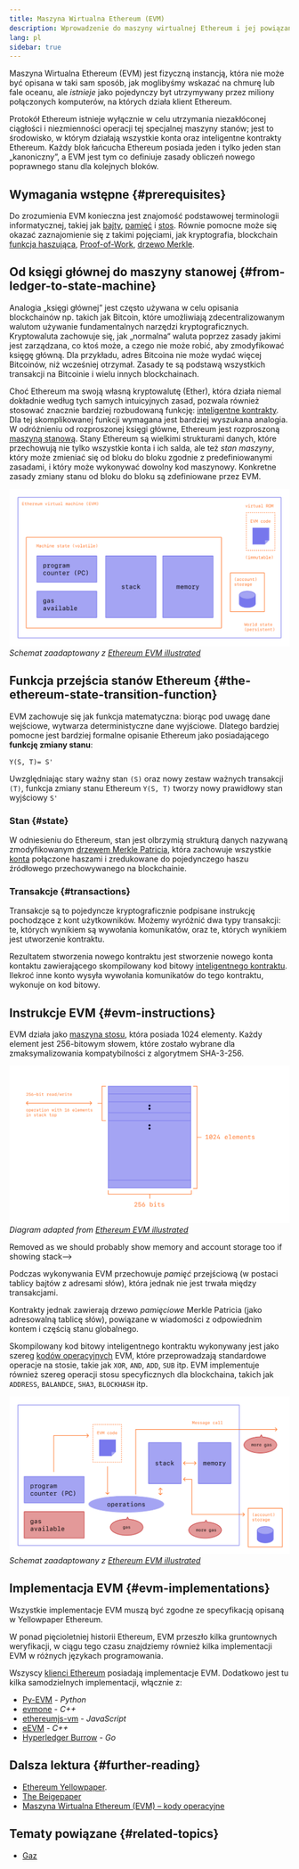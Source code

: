 ```yaml
---
title: Maszyna Wirtualna Ethereum (EVM)
description: Wprowadzenie do maszyny wirtualnej Ethereum i jej powiązania ze stanem, transakcjami i inteligentnymi kontraktami.
lang: pl
sidebar: true
---
```


Maszyna Wirtualna Ethereum (EVM) jest fizyczną instancją, która nie może być opisana w taki sam sposób, jak moglibyśmy wskazać na chmurę lub fale oceanu, ale _istnieje_ jako pojedynczy byt utrzymywany przez miliony połączonych komputerów, na których działa klient Ethereum.

Protokół Ethereum istnieje wyłącznie w celu utrzymania niezakłóconej ciągłości i niezmienności operacji tej specjalnej maszyny stanów; jest to środowisko, w którym działają wszystkie konta oraz inteligentne kontrakty Ethereum. Każdy blok łańcucha Ethereum posiada jeden i tylko jeden stan „kanoniczny”, a EVM jest tym co definiuje zasady obliczeń nowego poprawnego stanu dla kolejnych bloków.

## Wymagania wstępne {#prerequisites}

Do zrozumienia EVM konieczna jest znajomość podstawowej terminologii informatycznej, takiej jak [bajty](https://wikipedia.org/wiki/Byte), [pamięć](https://wikipedia.org/wiki/Computer_memory) i [stos](<https://wikipedia.org/wiki/Stack_(abstract_data_type)>). Równie pomocne może się okazać zaznajomienie się z takimi pojęciami, jak kryptografia, blockchain [funkcja haszująca](https://pl.wikipedia.org/wiki/Funkcja_skr%C3%B3tu), [Proof-of-Work](https://www.gpwinfostrefa.pl/czym-jest-proof-of-work/), [drzewo Merkle](https://pl.wikipedia.org/wiki/Drzewo_hash).

## Od księgi głównej do maszyny stanowej {#from-ledger-to-state-machine}

Analogia „księgi głównej” jest często używana w celu opisania blockchainów np. takich jak Bitcoin, które umożliwiają zdecentralizowanym walutom używanie fundamentalnych narzędzi kryptograficznych. Kryptowaluta zachowuje się, jak „normalna“ waluta poprzez zasady jakimi jest zarządzana, co ktoś może, a czego nie może robić, aby zmodyfikować księgę główną. Dla przykładu, adres Bitcoina nie może wydać więcej Bitcoinów, niż wcześniej otrzymał. Zasady te są podstawą wszystkich transakcji na Bitcoinie i wielu innych blockchainach.

Choć Ethereum ma swoją własną kryptowalutę (Ether), która działa niemal dokładnie według tych samych intuicyjnych zasad, pozwala również stosować znacznie bardziej rozbudowaną funkcję: [inteligentne kontrakty](/developers/docs/smart-contracts/). Dla tej skomplikowanej funkcji wymagana jest bardziej wyszukana analogia. W odróżnieniu od rozproszonej księgi główne, Ethereum jest rozproszoną [maszyną stanową](https://pl.wikipedia.org/wiki/Automat_sko%C5%84czony). Stany Ethereum są wielkimi strukturami danych, które przechowują nie tylko wszystkie konta i ich salda, ale też _stan maszyny_, który może zmieniać się od bloku do bloku zgodnie z predefiniowanymi zasadami, i który może wykonywać dowolny kod maszynowy. Konkretne zasady zmiany stanu od bloku do bloku są zdefiniowane przez EVM.

![Schemat przedstawiający strukturę EVM](../../../../../developers/docs/evm/evm.png) _Schemat zaadaptowany z [Ethereum EVM illustrated](https://takenobu-hs.github.io/downloads/ethereum_evm_illustrated.pdf)_

## Funkcja przejścia stanów Ethereum {#the-ethereum-state-transition-function}

EVM zachowuje się jak funkcja matematyczna: biorąc pod uwagę dane wejściowe, wytwarza deterministyczne dane wyjściowe. Dlatego bardziej pomocne jest bardziej formalne opisanie Ethereum jako posiadającego **funkcję zmiany stanu**:

```
Y(S, T)= S'
```

Uwzględniając stary ważny stan `(S)` oraz nowy zestaw ważnych transakcji `(T)`, funkcja zmiany stanu Ethereum `Y(S, T)` tworzy nowy prawidłowy stan wyjściowy `S'`

### Stan {#state}

W odniesieniu do Ethereum, stan jest olbrzymią strukturą danych nazywaną zmodyfikowanym [drzewem Merkle Patricia](https://eth.wiki/en/fundamentals/patricia-tree), która zachowuje wszystkie [konta](/developers/docs/accounts/) połączone haszami i zredukowane do pojedynczego haszu źródłowego przechowywanego na blockchainie.

### Transakcje {#transactions}

Transakcje są to pojedyncze kryptograficznie podpisane instrukcję pochodzące z kont użytkowników. Możemy wyróżnić dwa typy transakcji: te, których wynikiem są wywołania komunikatów, oraz te, których wynikiem jest utworzenie kontraktu.

Rezultatem stworzenia nowego kontraktu jest stworzenie nowego konta kontaktu zawierającego skompilowany kod bitowy [inteligentnego kontraktu](/developers/docs/smart-contracts/anatomy/). Ilekroć inne konto wysyła wywołania komunikatów do tego kontraktu, wykonuje on kod bitowy.

## Instrukcje EVM {#evm-instructions}

EVM działa jako [maszyna stosu](https://pl.wikipedia.org/wiki/Automat_sko%C5%84czony), która posiada 1024 elementy. Każdy element jest 256-bitowym słowem, które zostało wybrane dla zmaksymalizowania kompatybilności z algorytmem SHA-3-256.

![A diagram showing the make up of the stack](../../../../../developers/docs/evm/evm-stack.png)
_Diagram adapted from [Ethereum EVM illustrated](https://takenobu-hs.github.io/downloads/ethereum_evm_illustrated.pdf)_

Removed as we should probably show memory and account storage too if showing stack-->

Podczas wykonywania EVM przechowuje _pamięć_ przejściową (w postaci tablicy bajtów z adresami słów), która jednak nie jest trwała między transakcjami.

Kontrakty jednak zawierają drzewo _pamięciowe_ Merkle Patricia (jako adresowalną tablicę słów), powiązane w wiadomości z odpowiednim kontem i częścią stanu globalnego.

Skompilowany kod bitowy inteligentnego kontraktu wykonywany jest jako szereg [kodów operacyjnych](https://www.ethervm.io/) EVM, które przeprowadzają standardowe operacje na stosie, takie jak `XOR`, `AND`, `ADD`, `SUB` itp. EVM implementuje również szereg operacji stosu specyficznych dla blockchaina, takich jak `ADDRESS`, `BALANDCE`, `SHA3`, `BLOCKHASH` itp.

![Schemat pokazujący, gdzie potrzebny jest gaz dla operacji EVM](../../../../../developers/docs/gas/gas.png) _Schemat zaadaptowany z [Ethereum EVM illustrated](https://takenobu-hs.github.io/downloads/ethereum_evm_illustrated.pdf)_

<!-- TODO add full list from  https://eth.wiki/concepts/evm/implementations -->

## Implementacja EVM {#evm-implementations}

Wszystkie implementacje EVM muszą być zgodne ze specyfikacją opisaną w Yellowpaper Ethereum.

W ponad pięcioletniej historii Ethereum, EVM przeszło kilka gruntownych weryfikacji, w ciągu tego czasu znajdziemy również kilka implementacji EVM w różnych językach programowania.

Wszyscy [klienci Ethereum](/developers/docs/nodes-and-clients/#clients) posiadają implementacje EVM. Dodatkowo jest tu kilka samodzielnych implementacji, włącznie z:

- [Py-EVM](https://github.com/ethereum/py-evm) - _Python_
- [evmone](https://github.com/ethereum/evmone) - _C++_
- [ethereumjs-vm](https://github.com/ethereumjs/ethereumjs-vm) - _JavaScript_
- [eEVM](https://github.com/microsoft/eevm) - _C++_
- [Hyperledger Burrow](https://github.com/hyperledger/burrow) - _Go_

## Dalsza lektura {#further-reading}

- [Ethereum Yellowpaper](https://ethereum.github.io/yellowpaper/paper.pdf).
- [The Beigepaper](https://github.com/chronaeon/beigepaper)
- [Maszyna Wirtualna Ethereum (EVM) – kody operacyjne](https://www.ethervm.io/)

## Tematy powiązane {#related-topics}

- [Gaz](/developers/docs/gas/)

